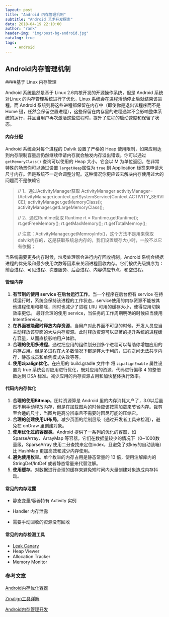 ```yaml
---
layout: post
title: "Android 内存管理机制"
subtitle: "Android 艺术开发探索"
data: 2018-04-19 22:10:00
author: "rank"
header-img: "img/post-bg-android.jpg"
catalog: true
tags:
    - Android
---
```




## Android内存管理机制

####基于 Linux 内存管理

Android 系统虽然是基于 Linux 2.6内核开发的开源操作系统，但是 Android 系统对Linux 的内存管理系统进行了优化，Linux 系统会在进程活动停止后就结束该进程，而 Android 系统则将这些进程都保留在内存中（即使你是退出该程序而不是 Home 键，任然会保留空置进程），这些保留在内存里的进程通常不会影响整体系统的运行，并且当用户再次激活这些进程时，提升了进程的启动速度和保留了状态。

#### 内存分配

Android 系统会对每个进程的 Dalvik 设置了严格的 Heap 使用限制，如果应用达到内存限制容量后仍然继续申请内存就会触发内存溢出错误。你可以通过 `getMemoryClass()` 查询可以使用的 Heap 大小，它会以 M 为单位返回。在非常特殊的场景你可以通过设置 `largetHeap`属性为 `true` 到 Application 标签来申请大尺寸内存。但是系统不一定会调整分配。这种情况你更应该去解决内存使用过大的问题而不是依赖它

> // 1、通过ActivityManager获取
> ActivityManager activityManager=(ActivityManager)context.getSystemService(Context.ACTIVITY_SERVICE);
> activityManager.getMemoryClass();
> activityManager.getLargeMemoryClass();
>
> // 2、通过Runtime获取
> Runtime rt = Runtime.getRuntime();
> rt.getFreeMemory();
> rt.getMaxMemory();
> rt.getTotalMemroy();
>
> // 注意：ActivityManager.getMemroyInfo()，这个方法不是用来获取dalvik内存的，这是获取系统总内存的，我们设置缓存大小时，一般不以它有依据；

当系统需要更多内存时候，垃圾处理器会进行内存回收机制。Android 系统会根据进程的优先级和最少使用次数等因素来关闭进程回收内存。它们按优先级排序为：前台进程、可见进程、次要服务、后台进程、内容供应节点、和空进程。

#### 管理内存

1. **有节制的使用 service 在后台运行工作**。当一个程序在后台但有 service 在持续运行时，系统会保持该进程的工作状态，service使用的内存资源不能被其他进程使用和移除，同时也减少了进程 LRU 可用的缓存大小，使得应用切换效率更低。
   最好合理的使用 service，当任务的工作周期明确的时候应当使用 IntentService。
2. **在界面被隐藏时释放内存资源**。当用户对此界面不可见的时候，开发人员应当主动释放该界面的大块内存资源。此时释放资源可以显著的提升系统的进程缓存容量，从而直接影响用户体验。
3.  **合理的使用多进程**。通过把应用的组件划分到多个进程可以帮助你增加应用的内存占用。但是多进程在大多数情况下都是弊大于利的，进程之间无法共享内存，静态成员和单例模式失效等等。
4. **使用zipalign优化**。在应用的 build.gradle 文件中 将 `zipalignEnable` 属性设置为 true
   系统会对应用进行优化，既对应用的资源、代码进行偏移 4 的整倍数达到 DSA 标准。减少应用的内存资源占用和加快整体执行效率。

#### 代码内内存优化

1. **合理的使用Bitmap**。图片资源算是 Android 里的内存消耗大户了，3.0以后虽然不用手动释放内存，但是在加载图片的时候应该按需加载来节省内存。裁剪至合适的尺寸，当图片是高分辨率且不需要时因尽可能的压缩它。
2. **合理的创建使用UI布局**。减少页面的绘制层级（通过开发者工具来检测），避免在 onDraw 里创建对象。
3. **使用优化过的容器类**。Android 提供了一系列的优化的容器，如 SparseArray、ArrayMap 等容器，它们在数据量较少的情况下（0~1000数量级，SparseArray 使用二分查找来定位index，且避免了对key的自动装箱）比 HashMap 更加高效和减少内存使用。
4. **避免使用枚举**。单个枚举的内存占用是静态常量的 13 倍，使用注解库内的StringDef/IntDef 或者静态常量来代替注解。
5. **使用缓存**。对数据进行合理的缓存来避免短时间内大量创建对象造成内存抖动。



#### 常见的内存泄露

- 静态变量/容器持有 Activity 实例

- Handler 内存泄露

- 需要手动回收的资源没有回收

#### 常见的内存检测工具

- [Leak Canary](https://github.com/square/leakcanary)
- Heap Viewer
- Allocation Tracker
- Memory Monitor

### 参考文章

[Android内存优化容器](https://blog.csdn.net/u010687392/article/details/47809295)

[Zipalign工具详解](https://blog.csdn.net/ljchlx/article/details/52473297)

[Android内存管理开发](https://mp.weixin.qq.com/s?__biz=MzA4MjA0MTc4NQ==&mid=401914785&idx=1&sn=73e28432b9b23a314247707a145c6bdd#rd)